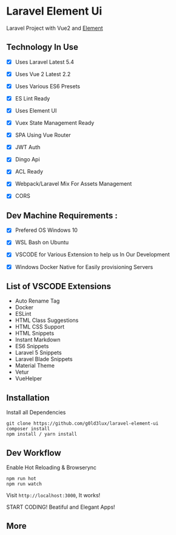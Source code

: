 # Laravel Element Ui

Laravel Project with Vue2 and [Element](https://github.com/ElemeFE/element)

## Technology In Use

 - [x] Uses Laravel Latest 5.4

 - [x] Uses Vue 2 Latest 2.2

 - [x] Uses Various ES6 Presets

 - [x] ES Lint Ready

 - [x] Uses Element UI

 - [x] Vuex State Management Ready

 - [x] SPA Using Vue Router

 - [x] JWT Auth

 - [x] Dingo Api

 - [x] ACL Ready

 - [x] Webpack/Laravel Mix For Assets Management

 - [x] CORS

## Dev Machine Requirements :

 - [x] Prefered OS Windows 10

 - [x] WSL Bash on Ubuntu

 - [x] VSCODE for Various Extension to help us In Our Development
 
 - [x] Windows Docker Native for Easily provisioning Servers

## List of VSCODE Extensions
 - Auto Rename Tag
 - Docker
 - ESLint
 - HTML Class Suggestions
 - HTML CSS Support
 - HTML Snippets
 - Instant Markdown
 - ES6 Snippets
 - Laravel 5 Snippets
 - Laravel Blade Snippets
 - Material Theme
 - Vetur
 - VueHelper

## Installation

Install all Dependencies
```
git clone https://github.com/g0ld3lux/laravel-element-ui
composer install
npm install / yarn install
```

## Dev Workflow

Enable Hot Reloading & Browserync

```
npm run hot
npm run watch
```

Visit `http://localhost:3000`, It works!

START CODING! Beatiful and Elegant Apps!



## More


